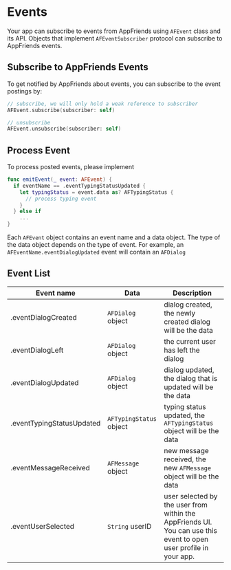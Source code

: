 # Events
Your app can subscribe to events from AppFriends using `AFEvent` class and its API. Objects that implement `AFEventSubscriber` protocol can subscribe to AppFriends events.

## Subscribe to AppFriends Events
To get notified by AppFriends about events, you can subscribe to the event postings by:
```swift
// subscribe, we will only hold a weak reference to subscriber
AFEvent.subscribe(subscriber: self)

// unsubscribe
AFEvent.unsubscribe(subscriber: self)
```

## Process Event
To process posted events, please implement
```swift
func emitEvent(_ event: AFEvent) {
  if eventName == .eventTypingStatusUpdated {
    let typingStatus = event.data as? AFTypingStatus {
      // process typing event
    }
  } else if
    ...
}
```
Each `AFEvent` object contains an event name and a data object. The type of the data object depends on the type of event. For example, an `AFEventName.eventDialogUpdated` event will contain an `AFDialog`

## Event List
Event name                |    Data                     |     Description            
-------------             | -----------------           | ------------------------   
.eventDialogCreated       | `AFDialog` object           | dialog created, the newly created dialog will be the data                       
.eventDialogLeft          | `AFDialog` object           | the current user has left the dialog                         
.eventDialogUpdated       | `AFDialog` object           | dialog updated, the dialog that is updated will be the data                      
.eventTypingStatusUpdated | `AFTypingStatus` object     | typing status updated, the `AFTypingStatus` object will be the data                
.eventMessageReceived     | `AFMessage` object          | new message received, the new `AFMessage` object will be the data                        
.eventUserSelected        | `String` userID             | user selected by the user from within the AppFriends UI. You can use this event to open user profile in your app.                    
